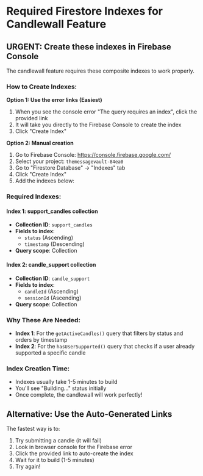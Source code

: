 # Required Firestore Indexes for Candlewall Feature

## URGENT: Create these indexes in Firebase Console

The candlewall feature requires these composite indexes to work properly.

### How to Create Indexes:

**Option 1: Use the error links (Easiest)**
1. When you see the console error "The query requires an index", click the provided link
2. It will take you directly to the Firebase Console to create the index
3. Click "Create Index" 

**Option 2: Manual creation**
1. Go to Firebase Console: https://console.firebase.google.com/
2. Select your project: `themessagevault-84ea0`
3. Go to "Firestore Database" → "Indexes" tab
4. Click "Create Index"
5. Add the indexes below:

### Required Indexes:

#### Index 1: support_candles collection
- **Collection ID**: `support_candles`
- **Fields to index**:
  - `status` (Ascending)
  - `timestamp` (Descending)
- **Query scope**: Collection

#### Index 2: candle_support collection  
- **Collection ID**: `candle_support`
- **Fields to index**:
  - `candleId` (Ascending)
  - `sessionId` (Ascending)
- **Query scope**: Collection

### Why These Are Needed:

- **Index 1**: For the `getActiveCandles()` query that filters by status and orders by timestamp
- **Index 2**: For the `hasUserSupported()` query that checks if a user already supported a specific candle

### Index Creation Time:
- Indexes usually take 1-5 minutes to build
- You'll see "Building..." status initially
- Once complete, the candlewall will work perfectly!

## Alternative: Use the Auto-Generated Links

The fastest way is to:
1. Try submitting a candle (it will fail)
2. Look in browser console for the Firebase error
3. Click the provided link to auto-create the index
4. Wait for it to build (1-5 minutes)
5. Try again! 